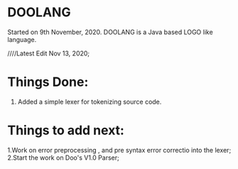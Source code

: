 # DOOLANG
 Started on 9th November, 2020.
 DOOLANG is a Java based LOGO like language.
 
////Latest Edit Nov 13, 2020;
 
 
# Things Done:
 1. Added a simple lexer for tokenizing source code.


# Things to add next:

 1.Work on error preprocessing , and pre syntax error correctio into the lexer;
 2.Start the work on Doo's V1.0 Parser;

 

